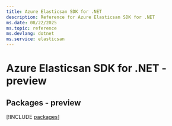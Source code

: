 ```yaml
---
title: Azure Elasticsan SDK for .NET
description: Reference for Azure Elasticsan SDK for .NET
ms.date: 08/22/2025
ms.topic: reference
ms.devlang: dotnet
ms.service: elasticsan
---
```

# Azure Elasticsan SDK for .NET - preview
## Packages - preview
[!INCLUDE [packages](elasticsan-index.md)]
